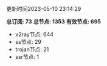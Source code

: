 更新时间2023-05-10 23:14:29

**总订阅: 73**
**总节点: 1353**
**有效节点: 695**
- v2ray节点: 644
- ss节点: 29
- trojan节点: 21
- ssr节点: 1
